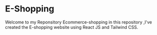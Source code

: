 # E-Shopping 

Welcome to my Reponsitory Ecommerce-shopping in this repository ,I've created the E-shopping website using React JS and Tailwind CSS.

